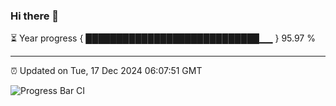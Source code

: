 ### Hi there 👋

⏳ Year progress { ████████████████████████████▁▁ } 95.97 %

---

⏰ Updated on Tue, 17 Dec 2024 06:07:51 GMT

![Progress Bar CI](https://github.com/liununu/liununu/workflows/Progress%20Bar%20CI/badge.svg)
